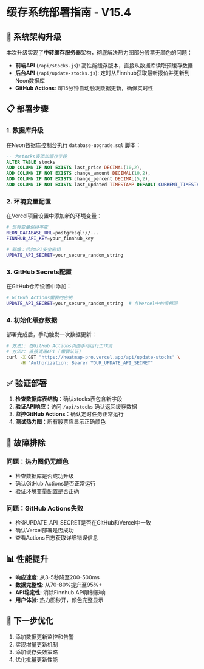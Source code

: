 # 缓存系统部署指南 - V15.4

## 🎯 系统架构升级

本次升级实现了**中转缓存服务器**架构，彻底解决热力图部分股票无颜色的问题：

- **前端API** (`/api/stocks.js`): 高性能缓存版本，直接从数据库读取预缓存数据
- **后台API** (`/api/update-stocks.js`): 定时从Finnhub获取最新报价并更新到Neon数据库
- **GitHub Actions**: 每15分钟自动触发数据更新，确保实时性

## 📋 部署步骤

### 1. 数据库升级

在Neon数据库控制台执行 `database-upgrade.sql` 脚本：

```sql
-- 为stocks表添加缓存字段
ALTER TABLE stocks 
ADD COLUMN IF NOT EXISTS last_price DECIMAL(10,2),
ADD COLUMN IF NOT EXISTS change_amount DECIMAL(10,2),
ADD COLUMN IF NOT EXISTS change_percent DECIMAL(5,2),
ADD COLUMN IF NOT EXISTS last_updated TIMESTAMP DEFAULT CURRENT_TIMESTAMP;
```

### 2. 环境变量配置

在Vercel项目设置中添加新的环境变量：

```bash
# 现有变量保持不变
NEON_DATABASE_URL=postgresql://...
FINNHUB_API_KEY=your_finnhub_key

# 新增：后台API安全密钥
UPDATE_API_SECRET=your_secure_random_string
```

### 3. GitHub Secrets配置

在GitHub仓库设置中添加：

```bash
# GitHub Actions需要的密钥
UPDATE_API_SECRET=your_secure_random_string  # 与Vercel中的值相同
```

### 4. 初始化缓存数据

部署完成后，手动触发一次数据更新：

```bash
# 方法1: 在GitHub Actions页面手动运行工作流
# 方法2: 直接调用API (需要认证)
curl -X GET "https://heatmap-pro.vercel.app/api/update-stocks" \
     -H "Authorization: Bearer YOUR_UPDATE_API_SECRET"
```

## ✅ 验证部署

1. **检查数据库表结构**：确认stocks表包含新字段
2. **验证API响应**：访问 `/api/stocks` 确认返回缓存数据
3. **监控GitHub Actions**：确认定时任务正常运行
4. **测试热力图**：所有股票应显示正确颜色

## 🔧 故障排除

### 问题：热力图仍无颜色
- 检查数据库是否成功升级
- 确认GitHub Actions是否正常运行
- 验证环境变量配置是否正确

### 问题：GitHub Actions失败
- 检查UPDATE_API_SECRET是否在GitHub和Vercel中一致
- 确认Vercel部署是否成功
- 查看Actions日志获取详细错误信息

## 📊 性能提升

- **响应速度**: 从3-5秒降至200-500ms
- **数据完整性**: 从70-80%提升至95%+
- **API稳定性**: 消除Finnhub API限制影响
- **用户体验**: 热力图秒开，颜色完整显示

## 🚀 下一步优化

1. 添加数据更新监控和告警
2. 实现增量更新机制
3. 添加缓存失效策略
4. 优化批量更新性能